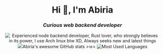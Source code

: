 <h1 align="center">Hi 👋, I'm Abiria</h1>
<h3 align="center"><em>Curious web backend developer</em></h3>
<div align="center">
  <img src="https://readme-typing-svg.herokuapp.com?font=Fira+Code&pause=1000&center=true&width=550&lines=Experienced+node+backend+developer;Rust+lover%2C+who+strongly+believes+in+its+power;I+use+Arch+linux+btw+XD;Always+seeks+new+and+latest+things" alt="Experienced node backend developer, Rust lover, who strongly believes in its power, I use Arch linux btw XD, Always seeks new and latest things">
</div>

<div align="center">
  <picture>
    <source media="(prefers-color-scheme: dark)" srcset="https://github-readme-stats.vercel.app/api?username=abiriadev&title_color=9e76df&text_color=b6c1ce&icon_color=ac89e3&bg_color=00000000&hide_border=true&show_icons=true&include_all_commits=true&count_private=true&custom_title=Abiria%27s%20awesome%20GitHub%20stats%20%3E%E3%85%82%3C">
    <source media="(prefers-color-scheme: light)" srcset="https://github-readme-stats.vercel.app/api?username=abiriadev&title_color=9062da&icon_color=9e76df&bg_color=00000000&hide_border=true&show_icons=true&include_all_commits=true&count_private=true&custom_title=Abiria%27s%20awesome%20GitHub%20stats%20%3E%E3%85%82%3C">
    <img alt="Abiria's awesome GitHub stats >ㅂ<" src="https://github-readme-stats.vercel.app/api?username=abiriadev&title_color=9062da&icon_color=9e76df&bg_color=00000000&hide_border=true&show_icons=true&include_all_commits=true&count_private=true&custom_title=Abiria%27s%20awesome%20GitHub%20stats%20%3E%E3%85%82%3C">
  </picture>
  <picture>
    <source media="(prefers-color-scheme: dark)" srcset="https://github-readme-stats.vercel.app/api/top-langs/?username=abiriadev&title_color=9e76df&text_color=b6c1ce&icon_color=ac89e3&bg_color=00000000&hide_border=true&langs_count=10&layout=compact">
    <source media="(prefers-color-scheme: light)" srcset="https://github-readme-stats.vercel.app/api/top-langs/?username=abiriadev&title_color=9062da&icon_color=9e76df&bg_color=00000000&hide_border=true&langs_count=10&layout=compact">
    <img alt="Most Used Languages" src="https://github-readme-stats.vercel.app/api/top-langs/?username=abiriadev&title_color=9062da&icon_color=9e76df&bg_color=00000000&hide_border=true&langs_count=10&layout=compact">
  </picture>
</div>
